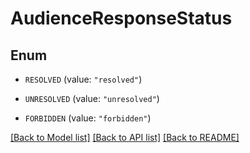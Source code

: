 # AudienceResponseStatus

## Enum


* `RESOLVED` (value: `"resolved"`)

* `UNRESOLVED` (value: `"unresolved"`)

* `FORBIDDEN` (value: `"forbidden"`)


[[Back to Model list]](../README.md#documentation-for-models) [[Back to API list]](../README.md#documentation-for-api-endpoints) [[Back to README]](../README.md)


